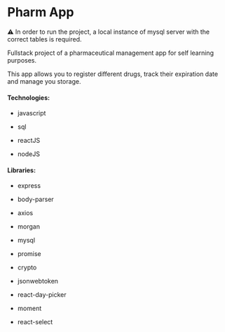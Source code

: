 # Pharm App


:warning: In order to run the project, a local instance of mysql server with the correct tables is required.

Fullstack project of a pharmaceutical management app for self learning purposes.

This app allows you to register different drugs, track their expiration date and manage you storage.


#### Technologies:

* javascript 

* sql 

* reactJS 

* nodeJS

#### Libraries:

* express

* body-parser

* axios

* morgan

* mysql

* promise

* crypto

* jsonwebtoken

* react-day-picker

* moment

* react-select


